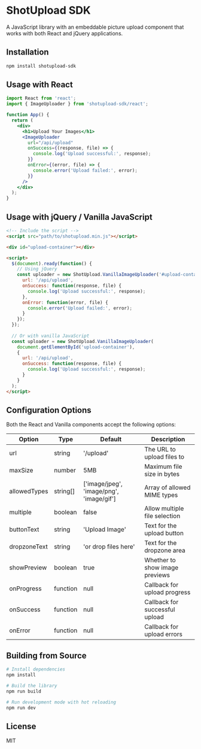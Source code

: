 # ShotUpload SDK

A JavaScript library with an embeddable picture upload component that works with both React and jQuery applications.

## Installation

```bash
npm install shotupload-sdk
```

## Usage with React

```jsx
import React from 'react';
import { ImageUploader } from 'shotupload-sdk/react';

function App() {
  return (
    <div>
      <h1>Upload Your Images</h1>
      <ImageUploader 
        url="/api/upload"
        onSuccess={(response, file) => {
          console.log('Upload successful:', response);
        }}
        onError={(error, file) => {
          console.error('Upload failed:', error);
        }}
      />
    </div>
  );
}
```

## Usage with jQuery / Vanilla JavaScript

```html
<!-- Include the script -->
<script src="path/to/shotupload.min.js"></script>

<div id="upload-container"></div>

<script>
  $(document).ready(function() {
    // Using jQuery
    const uploader = new ShotUpload.VanillaImageUploader('#upload-container', {
      url: '/api/upload',
      onSuccess: function(response, file) {
        console.log('Upload successful:', response);
      },
      onError: function(error, file) {
        console.error('Upload failed:', error);
      }
    });
  });
  
  // Or with vanilla JavaScript
  const uploader = new ShotUpload.VanillaImageUploader(
    document.getElementById('upload-container'),
    {
      url: '/api/upload',
      onSuccess: function(response, file) {
        console.log('Upload successful:', response);
      }
    }
  );
</script>
```

## Configuration Options

Both the React and Vanilla components accept the following options:

| Option | Type | Default | Description |
|--------|------|---------|-------------|
| url | string | '/upload' | The URL to upload files to |
| maxSize | number | 5MB | Maximum file size in bytes |
| allowedTypes | string[] | ['image/jpeg', 'image/png', 'image/gif'] | Array of allowed MIME types |
| multiple | boolean | false | Allow multiple file selection |
| buttonText | string | 'Upload Image' | Text for the upload button |
| dropzoneText | string | 'or drop files here' | Text for the dropzone area |
| showPreview | boolean | true | Whether to show image previews |
| onProgress | function | null | Callback for upload progress |
| onSuccess | function | null | Callback for successful upload |
| onError | function | null | Callback for upload errors |

## Building from Source

```bash
# Install dependencies
npm install

# Build the library
npm run build

# Run development mode with hot reloading
npm run dev
```

## License

MIT
